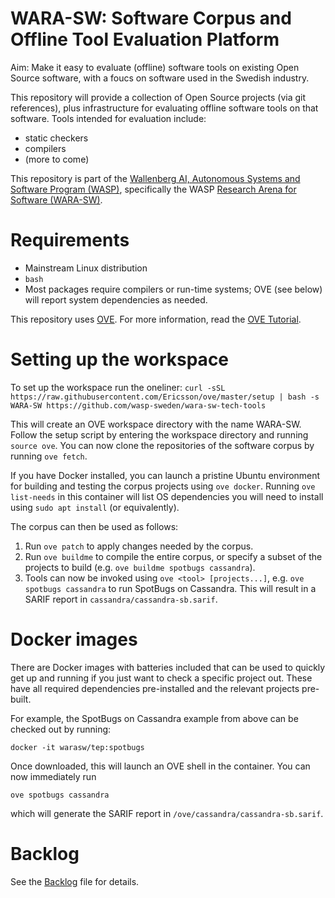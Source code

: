 # WARA-SW: Software Corpus and Offline Tool Evaluation Platform

Aim: Make it easy to evaluate (offline) software tools on existing
Open Source software, with a foucs on software used in the Swedish
industry.

This repository will provide a collection of Open Source projects (via git references), plus infrastructure for evaluating offline software tools on that software.
Tools intended for evaluation include:
- static checkers
- compilers
- (more to come)

This repository is part of the [Wallenberg AI, Autonomous Systems and
Software Program (WASP)](https://wasp-sweden.org/), specifically the
WASP [Research Arena for Software
(WARA-SW)](https://wasp-sweden.org/research/research-arenas/wara-sw/).

# Requirements
- Mainstream Linux distribution
- `bash`
- Most packages require compilers or run-time systems; OVE (see below) will report system dependencies as needed.

This repository uses [OVE](https://github.com/Ericsson/ove).
For more information, read the [OVE Tutorial](https://github.com/Ericsson/ove-tutorial).

# Setting up the workspace
To set up the workspace run the oneliner:
  `curl -sSL https://raw.githubusercontent.com/Ericsson/ove/master/setup | bash -s WARA-SW https://github.com/wasp-sweden/wara-sw-tech-tools`

This will create an OVE workspace directory with the name WARA-SW. Follow the setup script by entering the workspace directory and running `source ove`. You can now clone the repositories of the software corpus by running `ove fetch`.

If you have Docker installed, you can launch a pristine Ubuntu environment for building and testing the corpus projects using `ove docker`. Running `ove list-needs` in this container will list OS dependencies you will need to install using `sudo apt install` (or equivalently).

The corpus can then be used as follows:

1. Run `ove patch` to apply changes needed by the corpus.
2. Run `ove buildme` to compile the entire corpus, or specify a subset of the projects to build (e.g. `ove buildme spotbugs cassandra`).
3. Tools can now be invoked using `ove <tool> [projects...]`, e.g. `ove spotbugs cassandra` to run SpotBugs on Cassandra. This will result in a SARIF report in `cassandra/cassandra-sb.sarif`.

# Docker images
There are Docker images with batteries included that can be used to
quickly get up and running if you just want to check a specific project out. These have
all required dependencies pre-installed and the relevant projects pre-built.

For example, the SpotBugs on Cassandra example from above can be checked out by running:

`docker -it warasw/tep:spotbugs`

Once downloaded, this will launch an OVE shell in the container. You can now immediately run

`ove spotbugs cassandra`

which will generate the SARIF report in `/ove/cassandra/cassandra-sb.sarif`.

# Backlog
See the [Backlog](https://github.com/wasp-sweden/wara-sw-tech-tools/blob/main/BACKLOG.md) file for details.

